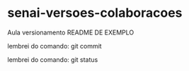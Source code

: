 # senai-versoes-colaboracoes
Aula versionamento
README DE EXEMPLO


lembrei do comando: git commit

lembrei do comando: git status


